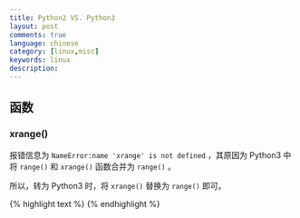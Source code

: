 ```yaml
---
title: Python2 VS. Python3
layout: post
comments: true
language: chinese
category: [linux,misc]
keywords: linux
description:
---
```



<!-- more -->

## 函数

### xrange()

报错信息为 `NameError:name 'xrange' is not defined` ，其原因为 Python3 中将 `range()` 和 `xrange()` 函数合并为 `range()` 。

所以，转为 Python3 时，将 `xrange()` 替换为 `range()` 即可。


{% highlight text %}
{% endhighlight %}
